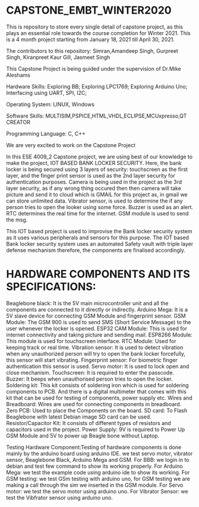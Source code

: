 # CAPSTONE_EMBT_WINTER2020
This is repository to store every single detail of capstone project, as this plays an essential role towards the course completion for Winter 2021. This is a 4 month project starting from January 18, 2021 till April 30, 2021.

The contributors to this repository: Simran,Amandeep Singh, Gurpreet Singh, Kiranpreet Kaur Gill, Jasmeet Singh

This Capstone Project is being guided under the supervision of Dr.Mike Aleshams

Hardware Skills: Exploring BB; Exploring LPC1769; Exploring Arduino Uno; Interfacing using UART, SPI, I2C;

Operating System: LINUX, Windows

Software Skills: MULTISIM,PSPICE,HTML,VHDL,ECLIPSE,MCUxpresso,QT CREATOR

Programming Language: C, C++

We are very excited to work on the Capstone Project

In this ESE 4009_2 Capstone project, we are using best of our knowledge to make the project, IOT BASED BANK LOCKER SECURITY. Here, the bank locker is being secured using 3 layers of security: touchscreen as the first layer, and the finger print sensor is used as the 2nd layer security for authentication purposes. Camera is being used in the project as the 3rd layer security, as if any wrong thing occured then then camera will take picture and send it to cloud which is GMAIL for this project as, in gmail we can store unlimited data. Vibrator sensor, is used to determine the if any person tries to open the looker using some force. Buzzer is used as an alert. RTC determines the real time for the internet. GSM module is used to send the msg.

This IOT based project is used to improvise the Bank locker security system as it uses various peripherals and sensors for this purpose. The IOT based Bank locker security system uses an automated Safety vault with triple layer defense mechanism therefore, the components are finalised accordingly.

# HARDWARE COMPONENTS AND ITS SPECIFICATIONS:

Beaglebone black: It is the 5V main microcontroller unit and all the components are connected to it directly or indirectly.
Arduino Mega: It is a 5V slave device for connecting GSM Module and fingerprint sensor.
GSM Module: The GSM 900  is used to send SMS (Short Service Message) to the user whenever the locker is opened.
ESP32 CAM Module: This is used for internet connectivity and taking picture and sending mail.
ESP8266 Module: This module is used for touchscreen interface.
RTC Module: Used for keeping track or real time.
Vibration sensor: It is used to detect vibration when any unauthorized person will try to open the bank locker forcefully, this sensor will start vibrating.
Fingerprint sensor: For biometric finger authentication this sensor is used.
Servo motor: It is used to lock open and close mechanism.
Touchscreen: It is required to enter the passcode. 
Buzzer: It beeps when unauthorised person tries to open the locker.
Soldering kit: This kit consists of soldering iron which is used for soldering components to PCB. And there is a digital multimeter that comes with this kit that can be used for testing of components, power supply etc.
Wires and Breadboard: Wires are used for connecting components in breadboard.
Zero PCB: Used to place the Components on the board.
SD card: To Flash Beaglebone with latest Debian image SD card can be used.
Resistor/Capacitor Kit: It consists of different types of resistors and capacitors used in the project.
Power Supply: 9V is required to Power Up GSM Module and 5V to power up Beagle bone without Laptop.

Testing Hardware Component:Testing of hardware components is done mainly by the arduino board using arduino IDE. we test servo motor, vibrator sensor, Beaglebone Black, Arduino Mega and GSM. 
For BBB: we login in to debian and test few command to show its working properly.
For Arduino Mega: we test the example code using arduino ide to show its working.
For GSM testing: we test GSm testing with arduino uno, for GSM testing we are making a call through the sim we inserted in the GSM module.
For Servo motor: we test the servo motor using arduino uno.
For Vibrator Sensor: we test the Vibfrator sensor using arduino uno.
